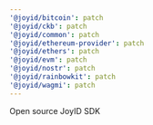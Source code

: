 ```yaml
---
'@joyid/bitcoin': patch
'@joyid/ckb': patch
'@joyid/common': patch
'@joyid/ethereum-provider': patch
'@joyid/ethers': patch
'@joyid/evm': patch
'@joyid/nostr': patch
'@joyid/rainbowkit': patch
'@joyid/wagmi': patch
---
```


Open source JoyID SDK
